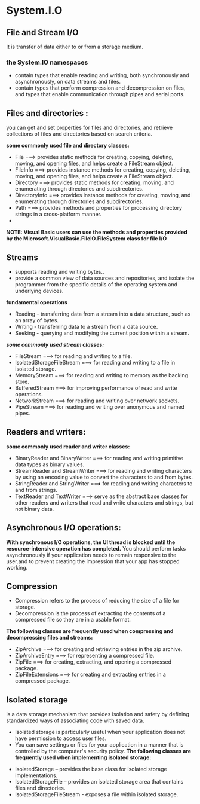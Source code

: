 # System.I.O
## File and Stream I/O
It is transfer of data either to or from a storage medium.
### the System.IO namespaces
* contain types that enable reading and writing, both synchronously and asynchronously, on data streams and files.
* contain types that perform compression and decompression on files, and types that enable communication through pipes and serial ports.
## Files and directories :
you can get and set properties for files and directories, and retrieve collections of files and directories based on search criteria.

**some commonly used file and directory classes:**
* File     ===>  provides static methods for creating, copying, deleting, moving, and opening files, and helps create a FileStream object.
* FileInfo   ===>  provides instance methods for creating, copying, deleting, moving, and opening files, and helps create a FileStream object.
* Directory    ===>  provides static methods for creating, moving, and enumerating through directories and subdirectories.
* DirectoryInfo   ===>  provides instance methods for creating, moving, and enumerating through directories and subdirectories.
* Path     ===> provides methods and properties for processing directory strings in a cross-platform manner.
* 
**NOTE: Visual Basic users can use the methods and properties provided by the Microsoft.VisualBasic.FileIO.FileSystem class for file I/O**
## Streams
* supports reading and writing bytes..
* provide a common view of data sources and repositories, and isolate the programmer from the specific details of the operating system and underlying devices.

**fundamental operations**
* Reading - transferring data from a stream into a data structure, such as an array of bytes.
* Writing - transferring data to a stream from a data source.
* Seeking - querying and modifying the current position within a stream.

***some commonly used stream classes:***
* FileStream ===> for reading and writing to a file.
* IsolatedStorageFileStream ===> for reading and writing to a file in isolated storage.
* MemoryStream ===> for reading and writing to memory as the backing store.
* BufferedStream ===> for improving performance of read and write operations.
* NetworkStream ===> for reading and writing over network sockets.
* PipeStream ===> for reading and writing over anonymous and named pipes.
## Readers and writers:
**some commonly used reader and writer classes:**
* BinaryReader and BinaryWriter ===> for reading and writing primitive data types as binary values.
* StreamReader and StreamWriter ===> for reading and writing characters by using an encoding value to convert the characters to and from bytes.
* StringReader and StringWriter ===> for reading and writing characters to and from strings.
* TextReader and TextWriter ===> serve as the abstract base classes for other readers and writers that read and write characters and strings, but not binary data.
## Asynchronous I/O operations:
**With  synchronous I/O operations, the UI thread is blocked until the resource-intensive operation has completed.**
You should perform tasks asynchronously if your application needs to remain responsive to the user.and to prevent creating the impression that your app has stopped working.
## Compression
* Compression refers to the process of reducing the size of a file for storage. 
* Decompression is the process of extracting the contents of a compressed file so they are in a usable format.
 
**The following classes are frequently used when compressing and decompressing files and streams:**
* ZipArchive ===> for creating and retrieving entries in the zip archive.
* ZipArchiveEntry ===> for representing a compressed file.
* ZipFile ===> for creating, extracting, and opening a compressed package.
* ZipFileExtensions ===> for creating and extracting entries in a compressed package.

## Isolated storage
is a data storage mechanism that provides isolation and safety by defining standardized ways of associating code with saved data. 
- Isolated storage is particularly useful when your application does not have permission to access user files.
- You can save settings or files for your application in a manner that is controlled by the computer's security policy.
**The following classes are frequently used when implementing isolated storage:**

* IsolatedStorage – provides the base class for isolated storage implementations.
* IsolatedStorageFile – provides an isolated storage area that contains files and directories.
* IsolatedStorageFileStream - exposes a file within isolated storage.
